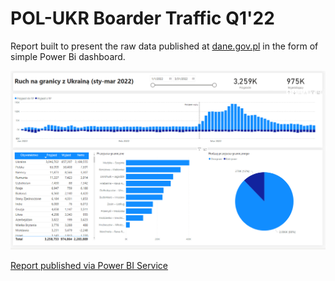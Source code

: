 # POL-UKR Boarder Traffic Q1'22

Report built to present the raw data published at [dane.gov.pl](https://dane.gov.pl/pl/dataset/2705,dane-statystyczne-dotyczace-sytuacji-na-granicy-z-Ukraina) in the form of simple Power Bi dashboard.

  ![Publish button](https://github.com/majknowak/PowerBI_portfolio/blob/main/Q1'22%20POL-UKR%20Boarder%20Traffic/media/screen%20boarder%20traffic.png?raw=true)


[Report published via Power BI Service](https://app.powerbi.com/view?r=eyJrIjoiY2ZkMDdlNDgtNjEyZi00YzYzLWI2OWYtMTAwMTEwMzgzNGZlIiwidCI6IjY4ODkzYzdiLTg3NWEtNDI3MS05ZjlhLTQ5MGNiYWRjNTlhOCIsImMiOjl9)
